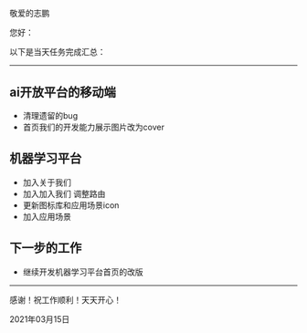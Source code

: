 #

敬爱的志鹏

您好：

以下是当天任务完成汇总：

---

## ai开放平台的移动端

- 清理遗留的bug
- 首页我们的开发能力展示图片改为cover

## 机器学习平台

- 加入关于我们
- 加入加入我们 调整路由
- 更新图标库和应用场景icon
- 加入应用场景

## 下一步的工作

- 继续开发机器学习平台首页的改版

---
感谢！祝工作顺利！天天开心！

2021年03月15日
